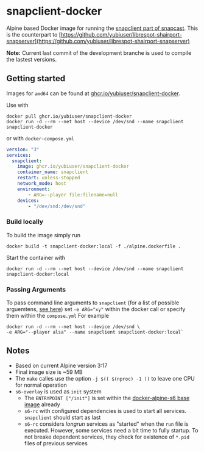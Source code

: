 # snapclient-docker

Alpine based Docker image for running the [snapclient part of snapcast](https://github.com/badaix/snapcast). This is the counterpart to [https://github.com/yubiuser/librespot-shairport-snapserver](https://github.com/yubiuser/librespot-shairport-snapserver)

 **Note:** Current last commit of the development branche is used to compile the lastest versions.

## Getting started

Images for `amd64` can be found at [ghcr.io/yubiuser/snapclient-docker](ghcr.io/yubiuser/snapclient-docker).

Use with

```plain
docker pull ghcr.io/yubiuser/snapclient-docker
docker run -d --rm --net host --device /dev/snd --name snapclient snapclient-docker
```

or with `docker-compose.yml`

```yml
version: "3"
services:
  snapclient:
    image: ghcr.io/yubiuser/snapclient-docker
    container_name: snapclient
    restart: unless-stopped
    network_mode: host
    environment:
        - ARG=--player file:filename=null
    devices:
        - "/dev/snd:/dev/snd"
```

### Build locally

To build the image simply run

`docker build -t snapclient-docker:local -f ./alpine.dockerfile .`

Start the container with

`docker run -d --rm --net host --device /dev/snd --name snapclient snapclient-docker:local`

### Passing Arguments

To pass command line arguments to `snapclient` (for a list of possible arguemtens, [see here](https://github.com/badaix/snapcast#client))
set `-e ARG="xy"` within the docker call or specify them within the `compose.yml`
For example

```shell
docker run -d --rm --net host --device /dev/snd \
-e ARG="--player alsa" --name snapclient snapclient-docker:local`
```

## Notes

- Based on current Alpine version 3:17
- Final image size is ~59 MB
- The `make` calles use the option `-j $(( $(nproc) -1 ))` to leave one CPU for normal operation
- `s6-overlay` is used as `init` system
  - The `ENTRYPOINT ["/init"]` is set within the [docker-alpine-s6 base image](https://github.com/crazy-max/docker-alpine-s6) already
  - `s6-rc` with configured dependencies is used to start all services. `snapclient` should start as last
  - `s6-rc` considers *longrun* services as "started" when the `run` file is executed. However, some services need a bit time to fully startup. To not breake dependent services, they check for existence of `*.pid` files of previous services
